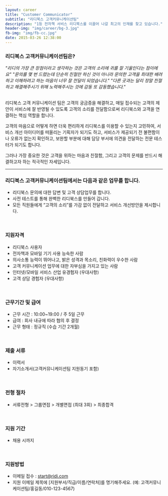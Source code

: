 ```yaml
---
layout: career
title: "Customer Communicator"
subtitle: "리디북스 고객커뮤니케이션팀"
description: "1등 전자책 서비스 리디북스를 이끌어 나갈 최고의 인재를 찾고 있습니다."
header-img: "img/career/bg-3.jpg"
fb-img: "img/fb-cc.jpg"
date: 2015-03-26 12:38:00
---
```



### 리디북스 고객커뮤니케이션팀은?

_"리디의 가장 큰 장점이라고 생각하는 것은 고객의 소리에 귀를 잘 기울인다는 점이에요"_
_"문의를 몇 번 드렸는데 단순히 친절만 하신 것이 아니라 문의한 고객을 최대한 배려하고 이해하려고 하는 마음이 너무 잘 전달이 되었습니다."_
_"다른 곳과는 달리 정말 친절하고 해결해주시기 위해 노력해주시는 것에 감동 또 감동했습니다."_

<br>
리디북스 고객 커뮤니케이션 팀은 고객의 궁금증을 해결하고, 매일 접수되는 고객의 제안이 서비스에 잘 반영될 수 있도록 고객의 소리를 전달함으로써 리디북스와 고객을 연결하는 핵심 역할을 합니다.

고객의 마음으로 어떻게 하면 더욱 편리하게 리디북스를 이용할 수 있는지 고민하여, 서비스 개선 아이디어를 떠올리는 기획자가 되기도 하고, 서비스가 제공되기 전 불편함이나 오류가 없는지 확인하고, 보완할 부분에 대해 담당 부서에 의견을 전달하는 전문 테스터가 되기도 합니다.

그러나 가장 중요한 것은 고객을 위하는 마음과 친절함, 그리고 고객의 문제를 반드시 해결하고자 하는 적극적인 자세입니다.

<hr>

### 리디북스 고객커뮤니케이션팀에서는 다음과 같은 업무를 합니다.

* 리디북스 문의에 대한 답변 및 고객 상담업무를 합니다.
* 사전 테스트를 통해 완벽한 리디북스를 만들어 갑니다.
* 모든 직원들에게 “고객의 소리”를 가감 없이 전달하고 서비스 개선방안을 제시합니다.

<br>

### 지원자격

* 리디북스 사용자
* 전자책과 모바일 기기 사용 능숙한 사람
* 의사소통 능력이 뛰어나고, 밝은 성격과 목소리, 친화력이 우수한 사람
* 고객 커뮤니케이션 업무에 대한 자부심을 가지고 있는 사람
* 인터넷/모바일 서비스 산업 유경험자 (우대사항)
* 고객 상담 경험자 (우대사항)

<br>

### 근무기간 및 급여

* 근무 시간 : 10:00~19:00 / 주 5일 근무
* 급여 : 회사 내규에 따라 협의 후 결정
* 근무 형태 : 정규직 (수습 기간 2개월)

<br>

### 제출 서류

* 이력서
* 자기소개서(고객커뮤니케이션팀 지원동기 포함)

<br>

### 전형 절차

* 서류전형 > 그룹면접 > 개별면접 (최대 3회) > 최종합격

<br>

### 지원 기간

* 채용 시까지

<br>

### 지원방법

* 이메일 접수 : <a href="mailto:start@ridi.com">start@ridi.com</a>
* 지원 이메일 제목에 [지원부서/직급/이름/연락처]를 명기해주세요.
  (예: 고객커뮤니케이션팀/홍길동/010-123-4567)

